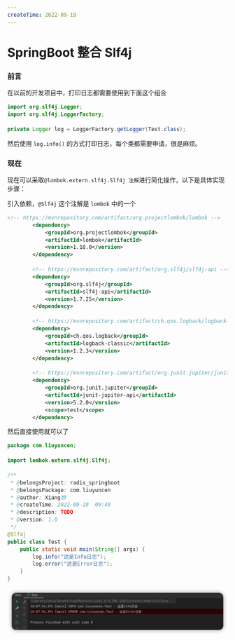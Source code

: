 ```yaml
---
createTime: 2022-09-19
---
```



# SpringBoot 整合 Slf4j

### 前言

在以前的开发项目中，打印日志都需要使用到下面这个组合

```java
import org.slf4j.Logger;
import org.slf4j.LoggerFactory;

private Logger log = LoggerFactory.getLogger(Test.class);
```

然后使用 `log.info()` 的方式打印日志，每个类都需要申请，很是麻烦。

### 现在

现在可以采取`@lombok.extern.slf4j.Slf4j 注解`进行简化操作，以下是具体实现步骤：

引入依赖，`@Slf4j` 这个注解是 `lombok` 中的一个

```xml
<!-- https://mvnrepository.com/artifact/org.projectlombok/lombok -->
        <dependency>
            <groupId>org.projectlombok</groupId>
            <artifactId>lombok</artifactId>
            <version>1.18.0</version>
        </dependency>

        <!-- https://mvnrepository.com/artifact/org.slf4j/slf4j-api -->
        <dependency>
            <groupId>org.slf4j</groupId>
            <artifactId>slf4j-api</artifactId>
            <version>1.7.25</version>
        </dependency>

        <!-- https://mvnrepository.com/artifact/ch.qos.logback/logback-classic -->
        <dependency>
            <groupId>ch.qos.logback</groupId>
            <artifactId>logback-classic</artifactId>
            <version>1.2.3</version>
        </dependency>

        <!-- https://mvnrepository.com/artifact/org.junit.jupiter/junit-jupiter-api -->
        <dependency>
            <groupId>org.junit.jupiter</groupId>
            <artifactId>junit-jupiter-api</artifactId>
            <version>5.2.0</version>
            <scope>test</scope>
        </dependency>
```

然后直接使用就可以了

```java
package com.liuyuncen;

import lombok.extern.slf4j.Slf4j;

/**
 * @belongsProject: radis_springboot
 * @belongsPackage: com.liuyuncen
 * @author: Xiang想
 * @createTime: 2022-09-19  09:49
 * @description: TODO
 * @version: 1.0
 */
@Slf4j
public class Test {
    public static void main(String[] args) {
        log.info("这是Info日志");
        log.error("这是Error日志");
    }
}
```

![image-20220919100909683](images/SpringBoot%20整合%20Slf4j/image-20220919100909683.png)
